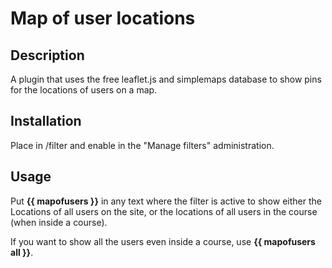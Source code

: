 # Map of user locations

## Description

A plugin that uses the free leaflet.js and simplemaps database to show pins for the locations of users on a map.

## Installation

Place in /filter and enable in the "Manage filters" administration.

## Usage

Put **{{ mapofusers }}** in any text where the filter is active to show either the Locations of all users on the site, or the locations of all users in the course (when inside a course).

If you want to show all the users even inside a course, use **{{ mapofusers all }}**.

